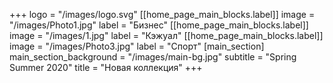 +++
logo = "/images/logo.svg"
[[home_page_main_blocks.label]]
image = "/images/Photo1.jpg"
label = "Бизнес"
[[home_page_main_blocks.label]]
image = "/images/1.jpg"
label = "Кэжуал"
[[home_page_main_blocks.label]]
image = "/images/Photo3.jpg"
label = "Спорт"
[main_section]
main_section_background = "/images/main-bg.jpg"
subtitle = "Spring Summer 2020"
title = "Новая коллекция"
+++
